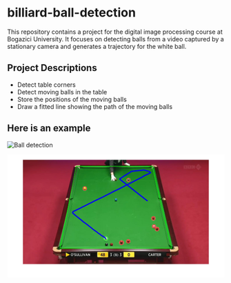 # billiard-ball-detection
This repository contains a project for the digital image processing course at Bogazici University. It focuses on detecting balls from a video captured by a stationary camera and generates a trajectory for the white ball.


## Project Descriptions
- Detect table corners
- Detect moving balls in the table
- Store the positions of the moving balls
- Draw a fitted line showing the path of the moving balls


## Here is an example
![Ball detection](https://github.com/radiguzel/billiard-ball-detection/blob/main/ball_detection.gif)

![White ball trajectory](https://github.com/radiguzel/billiard-ball-detection/blob/main/white_ball_trajectory.jpg)